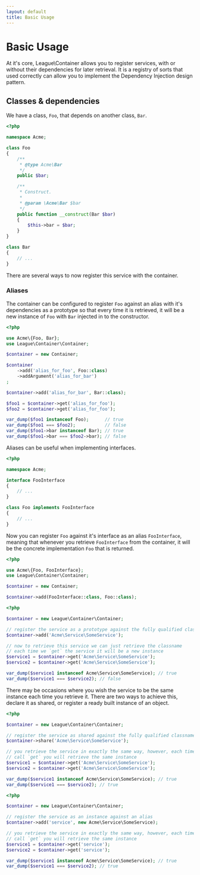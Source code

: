 ```yaml
---
layout: default
title: Basic Usage
---
```


# Basic Usage

At it's core, League\\Container allows you to register services, with or without their dependencies for later retrieval. It is a registry of sorts that used correctly can allow you to implement the Dependency Injection design pattern.

## Classes &amp; dependencies

We have a class, `Foo`, that depends on another class, `Bar`.

~~~ php
<?php

namespace Acme;

class Foo
{
    /**
     * @type Acme\Bar
     */
    public $bar;

    /**
     * Construct.
     *
     * @param \Acme\Bar $bar
     */
    public function __construct(Bar $bar)
    {
        $this->bar = $bar;
    }
}

class Bar
{
    // ...
}
~~~

There are several ways to now register this service with the container.

### Aliases

The container can be configured to register `Foo` against an alias with it's dependencies as a prototype so that every time it is retrieved, it will be a new instance of `Foo` with `Bar` injected in to the constructor.

~~~ php
<?php

use Acme\{Foo, Bar};
use League\Container\Container;

$container = new Container;

$container
    ->add('alias_for_foo', Foo::class)
    ->addArgument('alias_for_bar')
;

$container->add('alias_for_bar', Bar::class);

$foo1 = $container->get('alias_for_foo');
$foo2 = $container->get('alias_for_foo');

var_dump($foo1 instanceof Foo);      // true
var_dump($foo1 === $foo2);           // false
var_dump($foo1->bar instanceof Bar); // true
var_dump($foo1->bar === $foo2->bar); // false
~~~

Aliases can be useful when implementing interfaces.

~~~ php
<?php

namespace Acme;

interface FooInterface
{
    // ...
}

class Foo implements FooInterface
{
    // ...
}
~~~

Now you can register `Foo` against it's interface as an alias `FooInterface`, meaning that whenever you retrieve `FooInterface` from the container, it will be the concrete implementation `Foo` that is returned.

~~~ php
<?php

use Acme\{Foo, FooInterface};
use League\Container\Container;

$container = new Container;

$container->add(FooInterface::class, Foo::class);
~~~

~~~ php
<?php

$container = new League\Container\Container;

// register the service as a prototype against the fully qualified classname
$container->add('Acme\Service\SomeService');

// now to retrieve this service we can just retrieve the classname
// each time we `get` the service it will be a new instance
$service1 = $container->get('Acme\Service\SomeService');
$service2 = $container->get('Acme\Service\SomeService');

var_dump($service1 instanceof Acme\Service\SomeService); // true
var_dump($service1 === $service2); // false
~~~

There may be occasions where you wish the service to be the same instance each time you retrieve it. There are two ways to achieve this, declare it as shared, or register a ready built instance of an object.

~~~ php
<?php

$container = new League\Container\Container;

// register the service as shared against the fully qualified classname
$container->share('Acme\Service\SomeService');

// you retrieve the service in exactly the same way, however, each time you
// call `get` you will retrieve the same instance
$service1 = $container->get('Acme\Service\SomeService');
$service2 = $container->get('Acme\Service\SomeService');

var_dump($service1 instanceof Acme\Service\SomeService); // true
var_dump($service1 === $service2); // true
~~~

~~~ php
<?php

$container = new League\Container\Container;

// register the service as an instance against an alias
$container->add('service', new Acme\Service\SomeService);

// you retrieve the service in exactly the same way, however, each time you
// call `get` you will retrieve the same instance
$service1 = $container->get('service');
$service2 = $container->get('service');

var_dump($service1 instanceof Acme\Service\SomeService); // true
var_dump($service1 === $service2); // true
~~~
